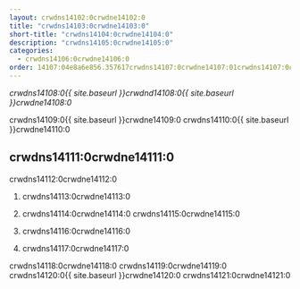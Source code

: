 ```yaml
---
layout: crwdns14102:0crwdne14102:0
title: "crwdns14103:0crwdne14103:0"
short-title: "crwdns14104:0crwdne14104:0"
description: "crwdns14105:0crwdne14105:0"
categories:
  - crwdns14106:0crwdne14106:0
order: 14107:04e8a6e856.357617crwdns14107:0crwdne14107:01crwdns14107:0crwdne14107:0
---
```

*crwdns14108:0{{ site.baseurl }}crwdnd14108:0{{ site.baseurl }}crwdne14108:0*

crwdns14109:0{{ site.baseurl }}crwdne14109:0 crwdns14110:0{{ site.baseurl }}crwdne14110:0

## crwdns14111:0crwdne14111:0

crwdns14112:0crwdne14112:0

1. crwdns14113:0crwdne14113:0

2. crwdns14114:0crwdne14114:0 crwdns14115:0crwdne14115:0

3. crwdns14116:0crwdne14116:0

4. crwdns14117:0crwdne14117:0

crwdns14118:0crwdne14118:0 crwdns14119:0crwdne14119:0 crwdns14120:0{{ site.baseurl }}crwdne14120:0 crwdns14121:0crwdne14121:0